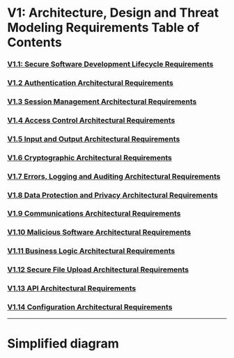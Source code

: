 

# V1: Architecture, Design and Threat Modeling Requirements Table of Contents

### [V1.1: Secure Software Development Lifecycle Requirements](V1.1%20SSDLC.md)
### [V1.2 Authentication Architectural Requirements](V1.2%20AUTH.md)
### [V1.3 Session Management Architectural Requirements](V1.3%20SESSION.md)
### [V1.4 Access Control Architectural Requirements](V1.4%20ACCESS.md)
### [V1.5 Input and Output Architectural Requirements](V1.5.md)
### [V1.6 Cryptographic Architectural Requirements](V1.5.md)
### [V1.7 Errors, Logging and Auditing Architectural Requirements](V1.5.md)
### [V1.8 Data Protection and Privacy Architectural Requirements](V1.5.md)
### [V1.9 Communications Architectural Requirements](V1.5.md)
### [V1.10 Malicious Software Architectural Requirements](V1.5.md)
### [V1.11 Business Logic Architectural Requirements](V1.5.md)
### [V1.12 Secure File Upload Architectural Requirements](V1.5.md)
### [V1.13 API Architectural Requirements](V1.5.md)
### [V1.14 Configuration Architectural Requirements](V1.5.md)

---
# Simplified diagram
